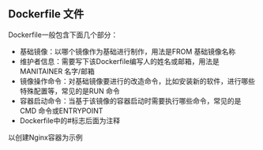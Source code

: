 ## Dockerfile 文件


Dockerfile一般包含下面几个部分：  
* 基础镜像：以哪个镜像作为基础进行制作，用法是FROM 基础镜像名称 
* 维护者信息：需要写下该Dockerfile编写人的姓名或邮箱，用法是MANITAINER 名字/邮箱 
* 镜像操作命令：对基础镜像要进行的改造命令，比如安装新的软件，进行哪些特殊配置等，常见的是RUN 命令 
* 容器启动命令：当基于该镜像的容器启动时需要执行哪些命令，常见的是CMD 命令或ENTRYPOINT 
* Dockerfile中的#标志后面为注释

以创建Nginx容器为示例






